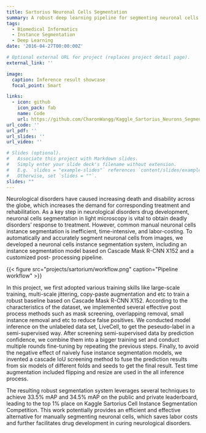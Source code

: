 ```yaml
---
title: Sartorius Neuronal Cells Segmentation
summary: A robust deep learning pipeline for segmenting neuronal cells in microscopy images.
tags:
  - Biomedical Informatics
  - Instance Segmentation
  - Deep Learning
date: '2016-04-27T00:00:00Z'

# Optional external URL for project (replaces project detail page).
external_link: ''

image:
  caption: Inference result showcase
  focal_point: Smart

links:
  - icon: github
    icon_pack: fab
    name: Code
    url: https://github.com/CharonWangg/Kaggle_Sartorius_Neurons_Segmentation
url_code: ''
url_pdf: ''
url_slides: ''
url_video: ''

# Slides (optional).
#   Associate this project with Markdown slides.
#   Simply enter your slide deck's filename without extension.
#   E.g. `slides = "example-slides"` references `content/slides/example-slides.md`.
#   Otherwise, set `slides = ""`.
slides: ""
---
```

Neurological disorders have caused increasing death and disability across the globe,
which increases the demand for corresponding treatment and rehabilitation. As a
key step in neurological disorders drug development, neuronal cells segmentation in
light microscopy is vital to obtain deadly disorders’ response to treatment. However,
common manual neuronal cells instance segmentation is inefficient, time-intensive, and
labor-costing. To automatically and accurately segment neuronal cells from images,
we developed a neuronal cells instance segmentation system, including an instance
segmentation model based on Cascade Mask R-CNN X152 and a customized post-
processing pipeline. 

{{< figure src="projects/sartorium/workflow.png" caption="Pipeline workflow" >}}

In this project, we first adopted various training skills like large-scale training, 
multi-scale jittering, copy-paste augmentation and etc to train a robust baseline based on
Cascade Mask R-CNN X152. According to the characteristics of the dataset, we implemented several
effective post process methods such as mask screening, overlapping removal, small instance removal 
and etc to reduce false positives. We conducted model inference on the unlabeled data set, LiveCell, 
to get the peseudo-label in a semi-supervised way. After screening semi-supervised data by prediction 
confidence, we combine them into a bigger training set and conduct multiple rounds fine-tuning by repeating 
the previous steps. Finally, to avoid the negative effect of naively fuse instance segmentation models, 
we invented a cascade IoU screening method to fuse the prediction results
from six models of different folds and seeds to get the final result. Test time augmentation included flipping 
and resize are used in the all inference process. 

The resulting robust segmentation system leverages several techniques to achieve 33.5% mAP and 34.5% mAP 
on the public and private leaderboard, leading to the top 1% place on Kaggle Sartorius Cell Instance Segmentation Competition. 
This work potentially provides an efficient and effective alternative for manually 
segmenting neuronal cells, which saves labor costs and further facilitates 
drug development in curing neurological disorders. 

